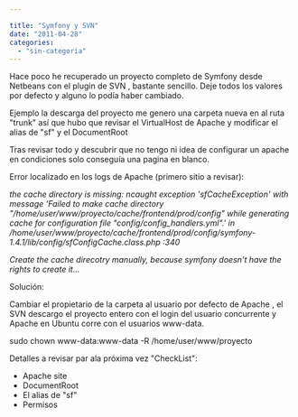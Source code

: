 ```yaml
---

title: "Symfony y SVN"
date: "2011-04-28"
categories: 
  - "sin-categoria"
---
```


Hace poco he recuperado un proyecto completo de Symfony desde Netbeans con el plugin de SVN , bastante sencillo. Deje todos los valores por defecto y alguno lo podía haber cambiado.

Ejemplo la descarga del proyecto me genero una carpeta nueva en al ruta "trunk" así que hubo que revisar el VirtualHost de Apache y modificar el alias de "sf" y el DocumentRoot

Tras revisar todo y descubrir que no tengo ni idea de configurar un apache en condiciones solo conseguía una pagina en blanco.

Error localizado en los logs de Apache (primero sitio a revisar):

_the cache directory is missing: ncaught exception 'sfCacheException' with message 'Failed to make cache directory "/home/user/www/proyecto/cache/frontend/prod/config" while generating cache for configuration file "config/config\_handlers.yml".' in /home/user/www/proyecto/cache/frontend/prod/config/symfony-1.4.1/lib/config/sfConfigCache.class.php :340_

_Create the cache direcotry manually, because symfony doesn't have the rights to create it..._

Solución:

Cambiar el propietario de la carpeta al usuario por defecto de Apache , el SVN descargo el proyecto entero con el login del usuario concurrente y Apache en Ubuntu corre con el usuarios www-data.

sudo chown www-data:www-data -R  /home/user/www/proyecto

Detalles a revisar par ala próxima vez "CheckList":

- Apache site
- DocumentRoot
- El alias de "sf"
- Permisos
